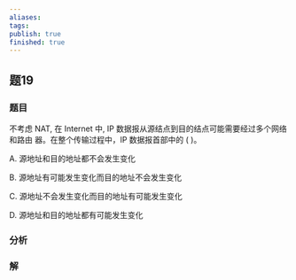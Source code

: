 ```yaml
---
aliases: 
tags: 
publish: true
finished: true
---
```

## 题19
### 题目
不考虑 NAT, 在 Internet 中, IP 数据报从源结点到目的结点可能需要经过多个网络和路由 器。在整个传输过程中，IP 数据报首部中的 ( )。

A. 源地址和目的地址都不会发生变化

B. 源地址有可能发生变化而目的地址不会发生变化

C. 源地址不会发生变化而目的地址有可能发生变化

D. 源地址和目的地址都有可能发生变化
### 分析

### 解
